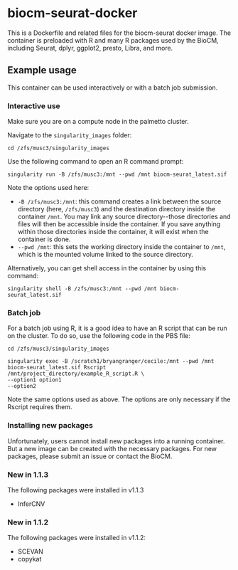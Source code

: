 # biocm-seurat-docker

This is a Dockerfile and related files for the biocm-seurat docker image. The container is preloaded with R and many R packages used by the BioCM, including Seurat, dplyr, ggplot2, presto, Libra, and more.

## Example usage

This container can be used interactively or with a batch job submission. 

### Interactive use

Make sure you are on a compute node in the palmetto cluster.

Navigate to the `singularity_images` folder:
```
cd /zfs/musc3/singularity_images
```

Use the following command to open an R command prompt:

```
singularity run -B /zfs/musc3:/mnt --pwd /mnt biocm-seurat_latest.sif
```
Note the options used here:
- `-B /zfs/musc3:/mnt`: this command creates a link between the source directory (here, `/zfs/musc3`) and the destination directory inside the container `/mnt`. You may link any source directory--those directories and files will then be accessible inside the container. If you save anything within those directories inside the container, it will exist when the container is done. 
- `--pwd /mnt`: this sets the working directory inside the container to `/mnt`, which is the mounted volume linked to the source directory.

Alternatively, you can get shell access in the container by using this command:
```
singularity shell -B /zfs/musc3:/mnt --pwd /mnt biocm-seurat_latest.sif
```

### Batch job
For a batch job using R, it is a good idea to have an R script that can be run on the cluster. To do so, use the following code in the PBS file:
```
cd /zfs/musc3/singularity_images

singularity exec -B /scratch1/bryangranger/cecile:/mnt --pwd /mnt biocm-seurat_latest.sif Rscript /mnt/project_directory/example_R_script.R \
--option1 option1
--option2
```

Note the same options used as above. The options are only necessary if the Rscript requires them.

### Installing new packages

Unfortunately, users cannot install new packages into a running container. But a new image can be created with the necessary packages. For new packages, please submit an issue or contact the BioCM.

### New in 1.1.3

The following packages were installed in v1.1.3
- InferCNV

### New in 1.1.2

The following packages were installed in v1.1.2:
- SCEVAN
- copykat